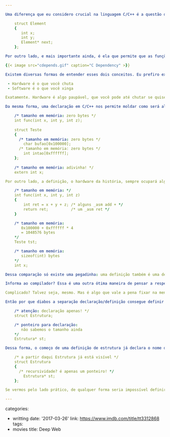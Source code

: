 ```yaml
---

Uma diferença que eu considero crucial na linguagem C/C++ é a questão da declaração/definição (em inglês, declaration/definition). É a diferença entre esses dois conceitos que permite, por exemplo, que sejam criadas estruturas prontas para serem conectadas a listas ligadas:

    struct Element
    {
       int x;
       int y;
       Element* next;
    };

Por outro lado, e mais importante ainda, é ela que permite que as funções sejam organizadas em unidades de tradução (cpps) distintas para depois se unirem durante o link, mesmo que entre elas exista uma relação de dependência indissociável:

{{< image src="cdepends.gif" caption="C Dependency" >}}

Existem diversas formas de entender esses dois conceitos. Eu prefiro explicar pela mesma experiência que temos quando descobrimos a divisão hardware/software:

 - Hardware é o que você chuta
 - Software é o que você xinga

Exatamente. Hardware é algo paupável, que você pode até chutar se quiser. Por exemplo, a sua memória RAM! No entanto, software é algo mais abstrato, que nós, seres humanos, não temos a capacidade de dar umas boas pauladas. Portanto, nos abstemos a somente xingar o maldito que fez o programa "buggento".

Da mesma forma, uma declaração em C/C++ nos permite moldar como será alguma coisa na memória, sem no entanto ocupar nem um mísero byte no seu programa:

    /* tamanho em memória: zero bytes */
    int func(int x, int y, int z);
    
    struct Teste
    {
      /* tamanho em memória: zero bytes */
    	char bufao[0x100000]; 
      /* tamanho em memória: zero bytes */
    	int intao[0xffffff];
    };
    
    /* tamanho em memória: adivinha! */
    extern int x;

Por outro lado, a definição, o hardware da história, sempre ocupará alguma coisa na memória RAM, o que, de certa forma, permite que você chute uma variável (embora muitas outras também irão para o saco).

    /* tamanho em memória: */
    int func(int x, int y, int z)
    {
    	int ret = x + y + z; /* alguns _asm add + */
    	return ret;          /* um _asm ret */
    }

    /* tamanho em memória: 
       0x100000 + 0xffffff * 4 
       = 1048576 bytes
    */
    Teste tst;

    /* tamanho em memória: 
       sizeof(int) bytes
    */
    int x;

Dessa comparação só existe uma pegadinha: uma definição também é uma declaração. Por exemplo, nos exemplos acima, além de definir func, tst e x, o código também informa ao compilador que existe uma função chamada func, que existe uma variável tst do tipo Teste e uma variável x do tipo int.

Informa ao compilador? Essa é uma outra ótima maneira de pensar a respeito de declarações: elas sempre estão conversando diretamente com o compilador. Por outro lado, nunca conversam diretamente com o hardware, pois ao executar seu código compilado, as declarações não mais existem. Foi apenas um interlúdio para que o compilador conseguisse alocar memória da maneira correta.

Complicado? Talvez seja, mesmo. Mas é algo que vale a pena fixar na mente. Isso, é claro, se você quiser ser um programador C/C++ mais esperto que os outros e resolver pequenos problemas de compilação que muitos perdem horas se perdendo.

Então por que diabos a separação declaração/definição consegue definir coisas como listas ligadas, como no código acima? A resposta é um pouco ambígua, mas representa regra essencial na sintaxe da linguagem: após a definição do nome e do tipo de declaração envolvida podemos referenciá-la como declaração, ou seja, não ferindo a limitação de que não sabemos o tamanho de uma variável do tipo declarado. Dessa forma, é perfeitamente legal definirmos um ponteiro para uma estrutura que ainda não se sabe muita coisa, além de que é uma estrutura:

    /* atenção: declaração apenas! */
    struct Estrutura;

    /* ponteiro para declaração: 
       não sabemos o tamanho ainda
    */
    Estrutura* st;

Dessa forma, o começo de uma definição de estrutura já declara o nome da estrutura antes de terminar a declaração do tipo inteiro. Bizarro, não? De qualquer forma, isso permite a construção clássica de lista ligada:

    /* a partir daqui Estrutura já está visível */
    struct Estrutura
    {
      /* recursividade? é apenas um ponteiro! */
    	Estrutura* st;
    };

Se vermos pelo lado prático, de qualquer forma seria impossível definir uma variável dentro dela mesma, pois isso geraria uma recursão infinita de definições, e, como sabemos, os recurso da máquina são finitos.

---
```

categories:
- writting
date: '2017-03-26'
link: https://www.imdb.com/title/tt3312868
tags:
- movies
title: Deep Web
